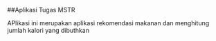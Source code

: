 ##Aplikasi Tugas MSTR
<p>APlikasi ini merupakan aplikasi rekomendasi makanan dan menghitung jumlah kalori yang dibuthkan</p>

